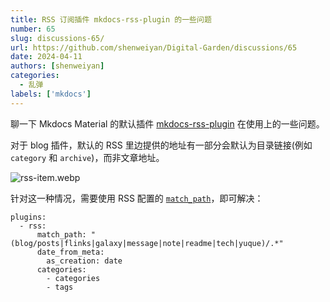 ```yaml
---
title: RSS 订阅插件 mkdocs-rss-plugin 的一些问题
number: 65
slug: discussions-65/
url: https://github.com/shenweiyan/Digital-Garden/discussions/65
date: 2024-04-11
authors: [shenweiyan]
categories: 
  - 乱弹
labels: ['mkdocs']
---
```


聊一下 Mkdocs Material 的默认插件 [mkdocs-rss-plugin](https://github.com/Guts/mkdocs-rss-plugin) 在使用上的一些问题。

<!-- more -->

对于 blog 插件，默认的 RSS 里边提供的地址有一部分会默认为目录链接(例如 `category` 和 `archive`)，而非文章地址。

![rss-item.webp](https://static.weiyan.tech/2024/04/rss-item.webp)

针对这一种情况，需要使用 RSS 配置的 [`match_path`](https://guts.github.io/mkdocs-rss-plugin/configuration/#match_path-filter-pages-to-include-in-feed)，即可解决：

```
plugins:
  - rss:
      match_path: "(blog/posts|flinks|galaxy|message|note|readme|tech|yuque)/.*"
      date_from_meta:
        as_creation: date
      categories:
        - categories
        - tags
```


<script src="https://giscus.app/client.js"
	data-repo="shenweiyan/Digital-Garden"
	data-repo-id="R_kgDOKgxWlg"
	data-mapping="number"
	data-term="65"
	data-reactions-enabled="1"
	data-emit-metadata="0"
	data-input-position="bottom"
	data-theme="light"
	data-lang="zh-CN"
	crossorigin="anonymous"
	async>
</script>
